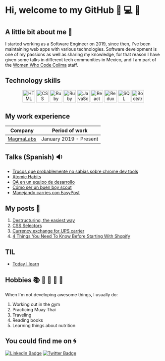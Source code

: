 # Hi, welcome to my GitHub 👋 💻 👩

<!--
**SamBelmor/SamBelmor** is a ✨ _special_ ✨ repository because its `README.md` (this file) appears on your GitHub profile.

Here are some ideas to get you started:

- 🔭 I’m currently working on ...
- 🌱 I’m currently learning ...
- 👯 I’m looking to collaborate on ...
- 🤔 I’m looking for help with ...
- 💬 Ask me about ...
- 📫 How to reach me: ...
- 😄 Pronouns: ...
- ⚡ Fun fact: ...
-->

## A little bit about me 💫
I started working as a Software Engineer on 2019, since then, I've been maintaining
web apps with various technologies. Software development is one of my passions as
well as sharing my knowledge, for that reason I have given some talks in different
tech communities in Mexico, and I am part of the [Women Who Code Colima](https://www.womenwhocode.com/colima) staff.

## Technology skills
<p align="center">
  <span align="center" class="d-flex">
    <img title="HTML" alt="HTML" height=40 src="https://www.w3.org/html/logo/downloads/HTML5_Badge_256.png">
    <img title="CSS" alt="CSS" height=40
      src="https://www.kindpng.com/picc/m/464-4640184_css3-png-download-css-icon-transparent-png.png">
    <img title="Ruby" alt="Ruby" height=40 src="https://blog.mwpreston.net/wp-content/uploads/2018/09/ruby-logo.png">
    <img title="Ruby On Rails" alt="Ruby On Rails" height=40 src="https://guides.rubyonrails.org/images/favicon.ico">
    <img title="JavaScript" alt="JavaScript" height=40
      src="https://upload.wikimedia.org/wikipedia/commons/thumb/9/99/Unofficial_JavaScript_logo_2.svg/600px-Unofficial_JavaScript_logo_2.svg.png">
    <img title="React" alt="React" height=40 src="https://upload.wikimedia.org/wikipedia/commons/thumb/4/47/React.svg/1200px-React.svg.png">
    <img title="Redux" alt="Redux" height=40 src="https://seeklogo.com/images/R/redux-logo-9CA6836C12-seeklogo.com.png">
    <img title="SQL" alt="SQL" height=40
      src="https://e7.pngegg.com/pngimages/614/744/png-clipart-mysql-database-mariadb-dolphin-marine-mammal-animals.png">
    <img title="Bootstrap" alt="Bootstrap" height=40
      src="https://upload.wikimedia.org/wikipedia/commons/thumb/b/b2/Bootstrap_logo.svg/480px-Bootstrap_logo.svg.png">

## My work experience
| Company | Period of work |
|:---------:|:----------------------------------:|
| [MagmaLabs](https://www.magmalabs.io/) | January 2019 - Present |

## Talks (Spanish) 🔉
* [Trucos que probablemente no sabías sobre chrome dev tools](https://www.youtube.com/watch?v=0i1UN0E7ob0&ab_channel=CalzadaCode)
* [Atomic Habits](https://www.youtube.com/watch?v=FdbgNQuEEx8&ab_channel=MagmaLabs)
* [QA en un equipo de desarrollo](https://www.facebook.com/watch/live/?ref=watch_permalink&v=708604546704353)
* [Cómo ser un buen boy scout](https://www.pscp.tv/RevistaSG/1mnxeakaOLvxX)
* [Manejando carries con EasyPost](https://www.pscp.tv/webdevtalksmx/1yNxaQEmponxj)

## My posts 📘
1. [Destructuring, the easiest way](http://blog.magmalabs.io/2019/03/04/destructuring-the-easy-way.html)
2. [CSS Selectors](http://blog.magmalabs.io/2019/06/03/css-selectors.html)
3. [Currency exchange for UPS carrier](http://blog.magmalabs.io/2020/03/12/currency-exchange-for-ups-carrier.html)
4. [4 Things You Need To Know Before Starting With Shopify](http://blog.magmalabs.io/2020/07/30/4-things-you-need-to-know-before-starting-with-shopify.html)

## TIL
* [Today I learn](https://til.magmalabs.io/author/samantha-bello)

## Hobbies 📚 🚴 🎻 🍒 💆
When I'm not developing awesome things, I usually do:
1. Working out in the gym
2. Practicing Muay Thai
3. Traveling
4. Reading books
5. Learning things about nutrition

## You could find me on 🌀
[![Linkedin Badge](https://img.shields.io/badge/-Sam%20Belmor-pink?style=flat-square&logo=Linkedin&logoColor=white)](https://www.linkedin.com/in/sambelmor/)
[![Twitter Badge](https://img.shields.io/badge/-@Sam_Belmor_-1ca0f1?style=flat-square&labelColor=1ca0f1&logo=twitter&logoColor=white)](https://twitter.com/sambelmor)  
